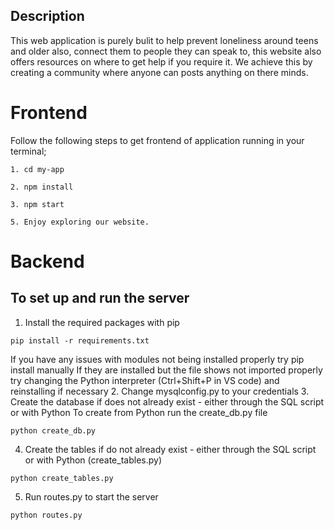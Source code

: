 ## Description
This web application is purely bulit to help prevent loneliness around teens and older also, connect them to people they can speak to, this website also offers resources on where to get help if you require it. We achieve this by creating a community where anyone can posts anything on there minds.

# Frontend
Follow the following steps to get frontend of application running in your terminal;
```
1. cd my-app
```
```
2. npm install
```
```
3. npm start
```
```
5. Enjoy exploring our website.
```

# Backend
## To set up and run the server
1. Install the required packages with pip
```
pip install -r requirements.txt
```
If you have any issues with modules not being installed properly try pip install manually
If they are installed but the file shows not imported properly try changing the Python interpreter (Ctrl+Shift+P in VS code) and reinstalling if necessary
2. Change mysqlconfig.py to your credentials
3. Create the database if does not already exist - either through the SQL script or with Python
To create from Python run the create_db.py file
```
python create_db.py
```
4. Create the tables if do not already exist - either through the SQL script or with Python (create_tables.py)
```
python create_tables.py
```
5. Run routes.py to start the server
```
python routes.py
```

